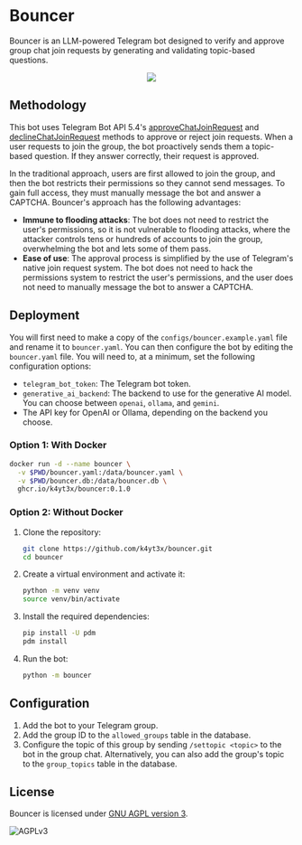 # Bouncer

Bouncer is an LLM-powered Telegram bot designed to verify and approve group chat join requests by generating and validating topic-based questions.

<p align="center">
   <img src="https://github.com/user-attachments/assets/4b7ef412-8a70-4db2-ab94-ddb7bc8c4af7"/>
</p>

## Methodology

This bot uses Telegram Bot API 5.4's [approveChatJoinRequest](https://core.telegram.org/bots/api#approvechatjoinrequest) and [declineChatJoinRequest](https://core.telegram.org/bots/api#declinechatjoinrequest) methods to approve or reject join requests. When a user requests to join the group, the bot proactively sends them a topic-based question. If they answer correctly, their request is approved.

In the traditional approach, users are first allowed to join the group, and then the bot restricts their permissions so they cannot send messages. To gain full access, they must manually message the bot and answer a CAPTCHA. Bouncer's approach has the following advantages:

- **Immune to flooding attacks**: The bot does not need to restrict the user's permissions, so it is not vulnerable to flooding attacks, where the attacker controls tens or hundreds of accounts to join the group, overwhelming the bot and lets some of them pass.
- **Ease of use**: The approval process is simplified by the use of Telegram's native join request system. The bot does not need to hack the permissions system to restrict the user's permissions, and the user does not need to manually message the bot to answer a CAPTCHA.

## Deployment

You will first need to make a copy of the `configs/bouncer.example.yaml` file and rename it to `bouncer.yaml`. You can then configure the bot by editing the `bouncer.yaml` file. You will need to, at a minimum, set the following configuration options:

- `telegram_bot_token`: The Telegram bot token.
- `generative_ai_backend`: The backend to use for the generative AI model. You can choose between `openai`, `ollama`, and `gemini`.
- The API key for OpenAI or Ollama, depending on the backend you choose.

### Option 1: With Docker

```bash
docker run -d --name bouncer \
  -v $PWD/bouncer.yaml:/data/bouncer.yaml \
  -v $PWD/bouncer.db:/data/bouncer.db \
  ghcr.io/k4yt3x/bouncer:0.1.0
```

### Option 2: Without Docker

1. Clone the repository:
   ```bash
   git clone https://github.com/k4yt3x/bouncer.git
   cd bouncer
   ```
2. Create a virtual environment and activate it:
   ```bash
   python -m venv venv
   source venv/bin/activate
   ```
3. Install the required dependencies:
   ```bash
   pip install -U pdm
   pdm install
   ```
4. Run the bot:
   ```bash
   python -m bouncer
   ```

## Configuration

1. Add the bot to your Telegram group.
2. Add the group ID to the `allowed_groups` table in the database.
3. Configure the topic of this group by sending `/settopic <topic>` to the bot in the group chat. Alternatively, you can also add the group's topic to the `group_topics` table in the database.

## License

Bouncer is licensed under [GNU AGPL version 3](https://www.gnu.org/licenses/agpl-3.0.txt).

![AGPLv3](https://www.gnu.org/graphics/agplv3-155x51.png)
